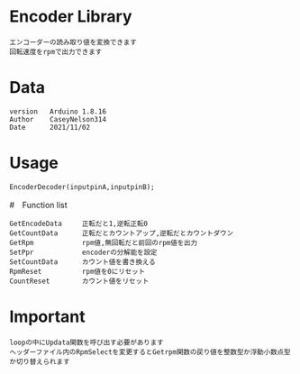 # Encoder Library
```
エンコーダーの読み取り値を変換できます
回転速度をrpmで出力できます
```
# Data
```
version   Arduino 1.8.16
Author    CaseyNelson314
Date      2021/11/02
```
# Usage
```
EncoderDecoder(inputpinA,inputpinB);
```
#　Function list
```
GetEncodeData     正転だと1,逆転正転0
GetCountData      正転だとカウントアップ,逆転だとカウントダウン
GetRpm            rpm値,無回転だと前回のrpm値を出力
SetPpr            encoderの分解能を設定
SetCountData      カウント値を書き換える
RpmReset          rpm値を0にリセット
CountReset        カウント値をリセット
```
# Important
```
loopの中にUpdata関数を呼び出す必要があります
ヘッダーファイル内のRpmSelectを変更するとGetrpm関数の戻り値を整数型か浮動小数点型か切り替えられます
```

